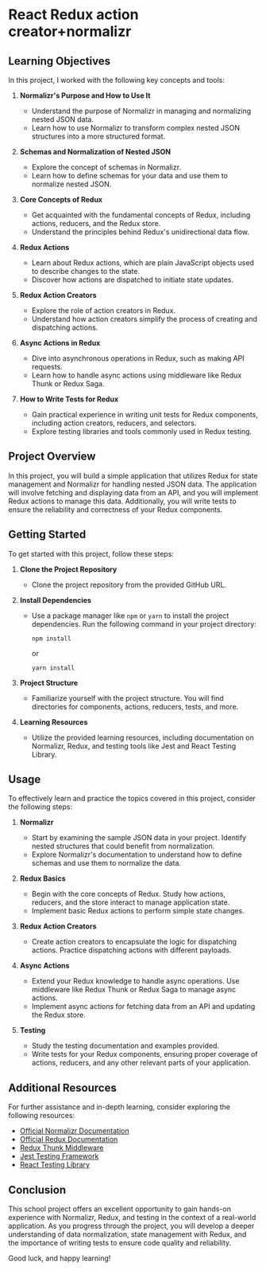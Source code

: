 # React Redux action creator+normalizr

## Learning Objectives

In this project, I worked with the following key concepts and tools:

1. **Normalizr's Purpose and How to Use It**
   - Understand the purpose of Normalizr in managing and normalizing nested JSON data.
   - Learn how to use Normalizr to transform complex nested JSON structures into a more structured format.

2. **Schemas and Normalization of Nested JSON**
   - Explore the concept of schemas in Normalizr.
   - Learn how to define schemas for your data and use them to normalize nested JSON.

3. **Core Concepts of Redux**
   - Get acquainted with the fundamental concepts of Redux, including actions, reducers, and the Redux store.
   - Understand the principles behind Redux's unidirectional data flow.

4. **Redux Actions**
   - Learn about Redux actions, which are plain JavaScript objects used to describe changes to the state.
   - Discover how actions are dispatched to initiate state updates.

5. **Redux Action Creators**
   - Explore the role of action creators in Redux.
   - Understand how action creators simplify the process of creating and dispatching actions.

6. **Async Actions in Redux**
   - Dive into asynchronous operations in Redux, such as making API requests.
   - Learn how to handle async actions using middleware like Redux Thunk or Redux Saga.

7. **How to Write Tests for Redux**
   - Gain practical experience in writing unit tests for Redux components, including action creators, reducers, and selectors.
   - Explore testing libraries and tools commonly used in Redux testing.

## Project Overview

In this project, you will build a simple application that utilizes Redux for state management and Normalizr for handling nested JSON data. The application will involve fetching and displaying data from an API, and you will implement Redux actions to manage this data. Additionally, you will write tests to ensure the reliability and correctness of your Redux components.

## Getting Started

To get started with this project, follow these steps:

1. **Clone the Project Repository**
   - Clone the project repository from the provided GitHub URL.

2. **Install Dependencies**
   - Use a package manager like `npm` or `yarn` to install the project dependencies. Run the following command in your project directory:
     ```
     npm install
     ```
     or
     ```
     yarn install
     ```

3. **Project Structure**
   - Familiarize yourself with the project structure. You will find directories for components, actions, reducers, tests, and more.

4. **Learning Resources**
   - Utilize the provided learning resources, including documentation on Normalizr, Redux, and testing tools like Jest and React Testing Library.

## Usage

To effectively learn and practice the topics covered in this project, consider the following steps:

1. **Normalizr**
   - Start by examining the sample JSON data in your project. Identify nested structures that could benefit from normalization.
   - Explore Normalizr's documentation to understand how to define schemas and use them to normalize the data.

2. **Redux Basics**
   - Begin with the core concepts of Redux. Study how actions, reducers, and the store interact to manage application state.
   - Implement basic Redux actions to perform simple state changes.

3. **Redux Action Creators**
   - Create action creators to encapsulate the logic for dispatching actions. Practice dispatching actions with different payloads.

4. **Async Actions**
   - Extend your Redux knowledge to handle async operations. Use middleware like Redux Thunk or Redux Saga to manage async actions.
   - Implement async actions for fetching data from an API and updating the Redux store.

5. **Testing**
   - Study the testing documentation and examples provided.
   - Write tests for your Redux components, ensuring proper coverage of actions, reducers, and any other relevant parts of your application.

## Additional Resources

For further assistance and in-depth learning, consider exploring the following resources:

- [Official Normalizr Documentation](https://github.com/paularmstrong/normalizr)
- [Official Redux Documentation](https://redux.js.org/)
- [Redux Thunk Middleware](https://github.com/reduxjs/redux-thunk)
- [Jest Testing Framework](https://jestjs.io/)
- [React Testing Library](https://testing-library.com/docs/react-testing-library/intro/)

## Conclusion

This school project offers an excellent opportunity to gain hands-on experience with Normalizr, Redux, and testing in the context of a real-world application. As you progress through the project, you will develop a deeper understanding of data normalization, state management with Redux, and the importance of writing tests to ensure code quality and reliability.

Good luck, and happy learning!
